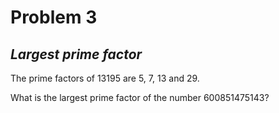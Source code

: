 # Problem 3
## _Largest prime factor_



The prime factors of $13195$ are $5$, $7$, $13$ and $29$.

What is the largest prime factor of the number $600851475143$?
